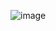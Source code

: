 ![image](https://github.com/olatunde222/Simple-Stopwatch-App/assets/115417709/a200dc59-de01-423c-9a71-fdc205d28bb6)
